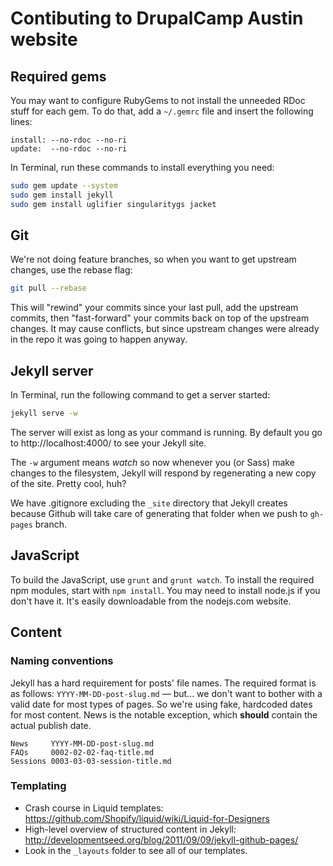 # Contibuting to DrupalCamp Austin website

## Required gems

You may want to configure RubyGems to not install the unneeded RDoc stuff for each gem. To do that, add a `~/.gemrc` file and insert the following lines:

```
install: --no-rdoc --no-ri
update:  --no-rdoc --no-ri
```

In Terminal, run these commands to install everything you need:

```bash
sudo gem update --system
sudo gem install jekyll
sudo gem install uglifier singularitygs jacket
```

## Git

We're not doing feature branches, so when you want to get upstream changes, use the rebase flag:

```bash
git pull --rebase
```

This will "rewind" your commits since your last pull, add the upstream commits, then "fast-forward" your commits back on top of the upstream changes. It may cause conflicts, but since upstream changes were already in the repo it was going to happen anyway.

## Jekyll server

In Terminal, run the following command to get a server started:

```bash
jekyll serve -w
```

The server will exist as long as your command is running. By default you go to http://localhost:4000/ to see your Jekyll site.

The ```-w``` argument means *watch* so now whenever you (or Sass) make changes to the filesystem, Jekyll will respond by regenerating a new copy of the site. Pretty cool, huh?

We have .gitignore excluding the ```_site``` directory that Jekyll creates because Github will take care of generating that folder when we push to ```gh-pages``` branch.

## JavaScript

To build the JavaScript, use `grunt` and `grunt watch`. To install the required npm modules, start with `npm install`. You may need to install node.js if you don't have it. It's easily downloadable from the nodejs.com website.

## Content

### Naming conventions

Jekyll has a hard requirement for posts' file names. The required format is as follows: ```YYYY-MM-DD-post-slug.md``` — but... we don't want to bother with a valid date for most types of pages. So we're using fake, hardcoded dates for most content. News is the notable exception, which **should** contain the actual publish date.

```
News     YYYY-MM-DD-post-slug.md
FAQs     0002-02-02-faq-title.md
Sessions 0003-03-03-session-title.md
```

### Templating

* Crash course in Liquid templates: https://github.com/Shopify/liquid/wiki/Liquid-for-Designers
* High-level overview of structured content in Jekyll: http://developmentseed.org/blog/2011/09/09/jekyll-github-pages/
* Look in the ```_layouts``` folder to see all of our templates.
